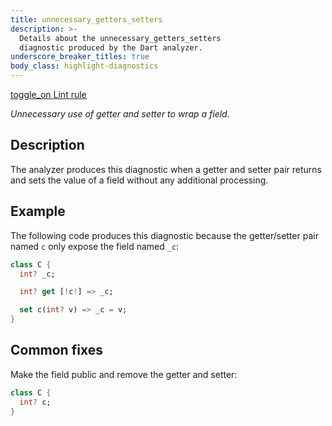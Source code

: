 ```yaml
---
title: unnecessary_getters_setters
description: >-
  Details about the unnecessary_getters_setters
  diagnostic produced by the Dart analyzer.
underscore_breaker_titles: true
body_class: highlight-diagnostics
---
```


<div class="tags">
  <a class="tag-label"
      href="/tools/linter-rules/unnecessary_getters_setters"
      title="Learn about the lint rule that enables this diagnostic."
      aria-label="Learn about the lint rule that enables this diagnostic."
      target="_blank">
    <span class="material-symbols" aria-hidden="true">toggle_on</span>
    <span>Lint rule</span>
  </a>
</div>

_Unnecessary use of getter and setter to wrap a field._

## Description

The analyzer produces this diagnostic when a getter and setter pair
returns and sets the value of a field without any additional processing.

## Example

The following code produces this diagnostic because the getter/setter pair
named `c` only expose the field named `_c`:

```dart
class C {
  int? _c;

  int? get [!c!] => _c;

  set c(int? v) => _c = v;
}
```

## Common fixes

Make the field public and remove the getter and setter:

```dart
class C {
  int? c;
}
```
